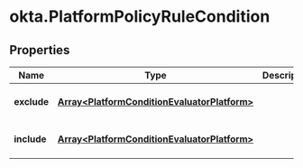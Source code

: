# okta.PlatformPolicyRuleCondition

## Properties

Name | Type | Description | Notes
------------ | ------------- | ------------- | -------------
**exclude** | [**Array&lt;PlatformConditionEvaluatorPlatform&gt;**](PlatformConditionEvaluatorPlatform.md) |  | [optional] [default to undefined]
**include** | [**Array&lt;PlatformConditionEvaluatorPlatform&gt;**](PlatformConditionEvaluatorPlatform.md) |  | [optional] [default to undefined]

